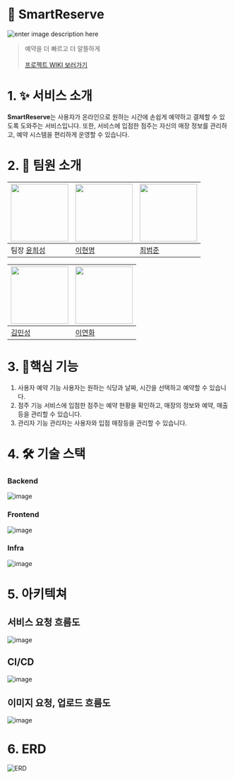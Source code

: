 # 🍴 SmartReserve
![enter image description here](https://github.com/user-attachments/assets/6ce50e6f-85a7-4ace-a7f8-b115d1561646)
> 예약을 더 빠르고 더 알뜰하게 <br><br>
[프로젝트 WIKI 보러가기](https://github.com/yhs99/gt-team-pj/wiki)
# 1. ✨ 서비스 소개
**SmartReserve**는 사용자가 온라인으로 원하는 시간에 손쉽게 예약하고
 결제할 수 있도록 도와주는 서비스입니다. 
 또한, 서비스에 입점한 점주는 자신의 매장 정보를 관리하고, 예약 시스템을 편리하게 운영할 수 있습니다.
# 2. 👯 팀원 소개

|<img src="https://avatars.githubusercontent.com/u/45925957?v=4" width="130" height="130">| <img src="https://avatars.githubusercontent.com/u/40009468?v=4" width="130" height="130">|<img src="https://avatars.githubusercontent.com/u/169216626?v=4" width="130" height="130">|
|---|---|---|
|팀장 [윤희성](https://github.com/yhs99) | [이현명](https://github.com/HyunmyoungLee) | [최범준](https://github.com/bumjun12)

|<img src="https://avatars.githubusercontent.com/u/169752511?v=4" width="130" height="130">|<img src="https://avatars.githubusercontent.com/u/179418413?v=4" width="130" height="130">
|---|---|
| [김민성](https://github.com/minsung12345) | [이연화](https://github.com/peachea27) 

# 3. 📌핵심 기능
1. 사용자 예약 기능
	사용자는 원하는 식당과 날짜, 시간을 선택하고 예약할 수 있습니다.
2. 점주 기능
	서비스에 입점한 점주는 예약 현황을 확인하고, 매장의 정보와 예약, 매출 등을 관리할 수 있습니다.
3. 관리자 기능
	관리자는 사용자와 입점 매장등을 관리할 수 있습니다.

# 4. 🛠️ 기술 스택

### Backend
![image](https://github.com/user-attachments/assets/41e695a6-a9e2-4d0b-8d12-c9b86a688688)
### Frontend
![image](https://github.com/user-attachments/assets/dc2255b1-77ee-4adf-a665-fcfef2b5905b)
### Infra
![image](https://github.com/user-attachments/assets/d64fa0d8-9c11-4db7-9741-4eedf83c0fa2)


# 5. 아키텍쳐
## 서비스 요청 흐름도
![image](https://github.com/user-attachments/assets/8614ec15-1628-476c-90fb-3c9a8b3d1f24)

## CI/CD
![image](https://github.com/user-attachments/assets/dfe9d598-2bbd-4d49-bd92-167d529661e3)

## 이미지 요청, 업로드 흐름도
![image](https://github.com/user-attachments/assets/749a047b-e113-4442-9e05-5c04656deba5)

# 6. ERD
![ERD](https://github.com/user-attachments/assets/efc3d903-8ca8-4ccf-84a9-7ec6f4c6c35f)
